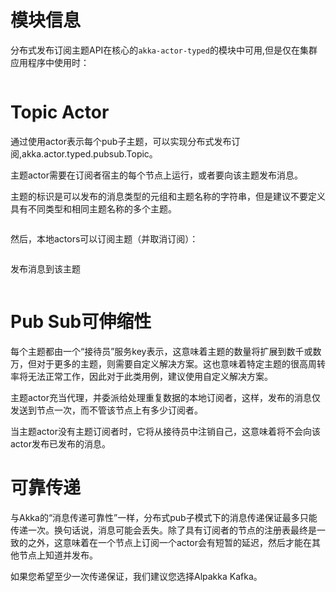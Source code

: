 # 模块信息
分布式发布订阅主题API在核心的`akka-actor-typed`的模块中可用,但是仅在集群应用程序中使用时：
```xml
```
# Topic Actor
通过使用actor表示每个pub子主题，可以实现分布式发布订阅,akka.actor.typed.pubsub.Topic。

主题actor需要在订阅者宿主的每个节点上运行，或者要向该主题发布消息。

主题的标识是可以发布的消息类型的元组和主题名称的字符串，但是建议不要定义具有不同类型和相同主题名称的多个主题。

```java
```
然后，本地actors可以订阅主题（并取消订阅）：

```java
```
发布消息到该主题
```java
```
# Pub Sub可伸缩性
每个主题都由一个“接待员”服务key表示，这意味着主题的数量将扩展到数千或数万，但对于更多的主题，则需要自定义解决方案。这也意味着特定主题的很高周转率将无法正常工作，因此对于此类用例，建议使用自定义解决方案。

主题actor充当代理，并委派给处理重复数据的本地订阅者，这样，发布的消息仅发送到节点一次，而不管该节点上有多少订阅者。

当主题actor没有主题订阅者时，它将从接待员中注销自己，这意味着将不会向该actor发布已发布的消息。

# 可靠传递
与Akka的“消息传递可靠性”一样，分布式pub子模式下的消息传递保证最多只能传递一次。换句话说，消息可能会丢失。除了具有订阅者的节点的注册表最终是一致的之外，这意味着在一个节点上订阅一个actor会有短暂的延迟，然后才能在其他节点上知道并发布。

如果您希望至少一次传递保证，我们建议您选择Alpakka Kafka。
